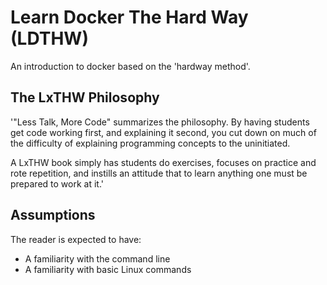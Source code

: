 # Learn Docker The Hard Way (LDTHW)

An introduction to docker based on the 'hardway method'.

## The LxTHW Philosophy

'"Less Talk, More Code" summarizes the philosophy. By having students get code
working first, and explaining it second, you cut down on much of the difficulty
of explaining programming concepts to the uninitiated.

A LxTHW book simply has students do exercises, focuses on practice and rote
repetition, and instills an attitude that to learn anything one must be prepared
to work at it.'

## Assumptions

The reader is expected to have:

- A familiarity with the command line
- A familiarity with basic Linux commands
